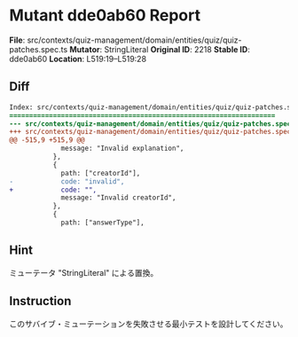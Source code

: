# Mutant dde0ab60 Report

**File**: src/contexts/quiz-management/domain/entities/quiz/quiz-patches.spec.ts
**Mutator**: StringLiteral
**Original ID**: 2218
**Stable ID**: dde0ab60
**Location**: L519:19–L519:28

## Diff

```diff
Index: src/contexts/quiz-management/domain/entities/quiz/quiz-patches.spec.ts
===================================================================
--- src/contexts/quiz-management/domain/entities/quiz/quiz-patches.spec.ts	original
+++ src/contexts/quiz-management/domain/entities/quiz/quiz-patches.spec.ts	mutated #2218
@@ -515,9 +515,9 @@
             message: "Invalid explanation",
           },
           {
             path: ["creatorId"],
-            code: "invalid",
+            code: "",
             message: "Invalid creatorId",
           },
           {
             path: ["answerType"],
```

## Hint

ミューテータ "StringLiteral" による置換。

## Instruction

このサバイブ・ミューテーションを失敗させる最小テストを設計してください。
